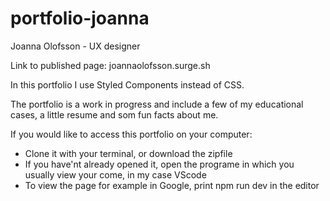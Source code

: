 # portfolio-joanna

Joanna Olofsson - UX designer 

Link to published page: joannaolofsson.surge.sh

In this portfolio I use Styled Components instead of CSS. 

The portfolio is a work in progress and include a few of my educational cases, a little resume and som fun facts about me. 

If you would like to access this portfolio on your computer:

* Clone it with your terminal, or download the zipfile
* If you have'nt already opened it, open the programe in which you usually view your come, in my case VScode
* To view the page for example in Google, print npm run dev in the editor




